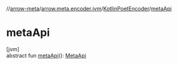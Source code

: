 //[arrow-meta](../../../index.md)/[arrow.meta.encoder.jvm](../index.md)/[KotlinPoetEncoder](index.md)/[metaApi](meta-api.md)

# metaApi

[jvm]\
abstract fun [metaApi](meta-api.md)(): [MetaApi](../../arrow.meta.encoder/-meta-api/index.md)
